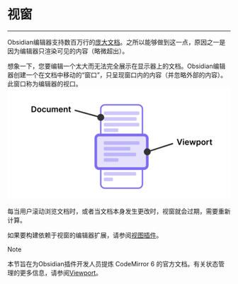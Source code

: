 <!--
 * @Author: Raistlind johnd0712@gmail.com
 * @Date: 2024-01-18 10:18:00
 * @LastEditors: Raistlind
 * @LastEditTime: 2024-01-18 10:18:00
 * @Description: 
-->

# 视窗
---
Obsidian编辑器支持数百万行的[庞大文档](https://codemirror.net/examples/million/)。之所以能够做到这一点，原因之一是因为编辑器只渲染可见的内容（略微超出）。

想象一下，您要编辑一个太大而无法完全展示在显示器上的文档。Obsidian编辑器创建一个在文档中移动的“窗口”，只呈现窗口内的内容（并忽略外部的内容）。此窗口称为编辑器的视口。
![](../../../public/images/viewport.svg)

每当用户滚动浏览文档时，或者当文档本身发生更改时，视窗就会过期，需要重新计算。

如果要构建依赖于视窗的编辑器扩展，请参阅[视图插件](./view-plugins.md)。


> [!NOTE] 
> 
> 本节旨在为Obsidian插件开发人员提炼 CodeMirror 6 的官方文档。有关状态管理的更多信息，请参阅[Viewport](https://codemirror.net/docs/guide/#viewport)。